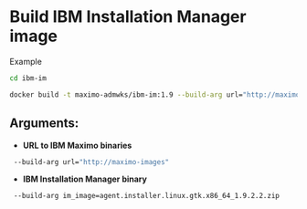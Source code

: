 # Build IBM Installation Manager image

Example

```bash
cd ibm-im

docker build -t maximo-admwks/ibm-im:1.9 --build-arg url="http://maximo-images" --network build  .
```


## Arguments:

* **URL to IBM Maximo binaries**

```bash
 --build-arg url="http://maximo-images"
```

* **IBM Installation Manager binary**

```bash
 --build-arg im_image=agent.installer.linux.gtk.x86_64_1.9.2.2.zip
```

